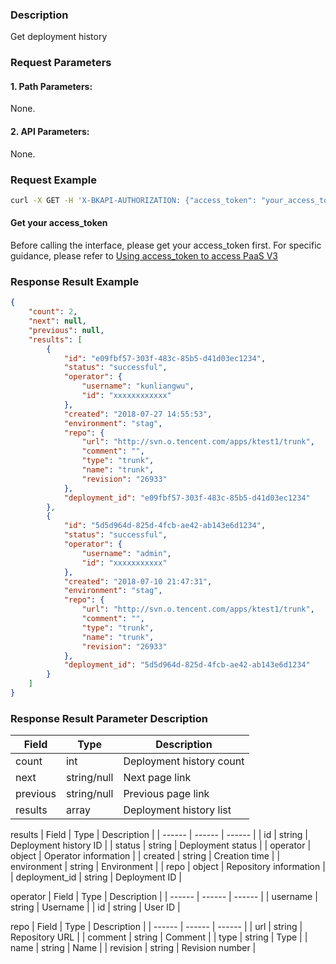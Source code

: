 ### Description
Get deployment history

### Request Parameters

#### 1. Path Parameters:
None.

#### 2. API Parameters:
None.

### Request Example

```bash
curl -X GET -H 'X-BKAPI-AUTHORIZATION: {"access_token": "your_access_token"}'  http://bkapi.example.com/api/bkpaas3/prod/bkapps/applications/{your_appcode}/deployments/lists
```

#### Get your access_token

Before calling the interface, please get your access_token first. For specific guidance, please refer to [Using access_token to access PaaS V3](https://bk.tencent.com/docs/markdown/PaaS3.0/topics/paas/access_token)

### Response Result Example
```json
{
    "count": 2,
    "next": null,
    "previous": null,
    "results": [
        {
            "id": "e09fbf57-303f-483c-85b5-d41d03ec1234",
            "status": "successful",
            "operator": {
                "username": "kunliangwu",
                "id": "xxxxxxxxxxxx"
            },
            "created": "2018-07-27 14:55:53",
            "environment": "stag",
            "repo": {
                "url": "http://svn.o.tencent.com/apps/ktest1/trunk",
                "comment": "",
                "type": "trunk",
                "name": "trunk",
                "revision": "26933"
            },
            "deployment_id": "e09fbf57-303f-483c-85b5-d41d03ec1234"
        },
        {
            "id": "5d5d964d-825d-4fcb-ae42-ab143e6d1234",
            "status": "successful",
            "operator": {
                "username": "admin",
                "id": "xxxxxxxxxxx"
            },
            "created": "2018-07-10 21:47:31",
            "environment": "stag",
            "repo": {
                "url": "http://svn.o.tencent.com/apps/ktest1/trunk",
                "comment": "",
                "type": "trunk",
                "name": "trunk",
                "revision": "26933"
            },
            "deployment_id": "5d5d964d-825d-4fcb-ae42-ab143e6d1234"
        }
	]
}
```

### Response Result Parameter Description

| Field |   Type | Description |
| ------ | ------ | ------ |
| count | int | Deployment history count |
| next | string/null | Next page link |
| previous | string/null | Previous page link |
| results | array | Deployment history list |

results
| Field |   Type | Description |
| ------ | ------ | ------ |
| id | string | Deployment history ID |
| status | string | Deployment status |
| operator | object | Operator information |
| created | string | Creation time |
| environment | string | Environment |
| repo | object | Repository information |
| deployment_id | string | Deployment ID |

operator
| Field |   Type | Description |
| ------ | ------ | ------ |
| username | string | Username |
| id | string | User ID |

repo
| Field |   Type | Description |
| ------ | ------ | ------ |
| url | string | Repository URL |
| comment | string | Comment |
| type | string | Type |
| name | string | Name |
| revision | string | Revision number |